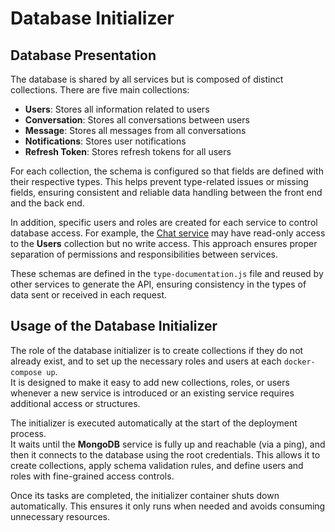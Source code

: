 # Database Initializer

## Database Presentation

The database is shared by all services but is composed of distinct collections. There are five main collections:

- **Users**: Stores all information related to users
- **Conversation**: Stores all conversations between users
- **Message**: Stores all messages from all conversations
- **Notifications**: Stores user notifications
- **Refresh Token**: Stores refresh tokens for all users

For each collection, the schema is configured so that fields are defined with their respective types. This helps prevent
type-related issues or missing fields, ensuring consistent and reliable data handling between the front end and the back
end.

In addition, specific users and roles are created for each service to control database access. For example, the [Chat
service](../chat-service/README.md) may have read-only access to the **Users** collection but no write access. This approach ensures proper
separation of permissions and responsibilities between services.

These schemas are defined in the `type-documentation.js` file and reused by other services to generate the API, ensuring
consistency in the types of data sent or received in each request.

## Usage of the Database Initializer

The role of the database initializer is to create collections if they do not already exist, and to set up the necessary
roles and users at each `docker-compose up`.  
It is designed to make it easy to add new collections, roles, or users whenever a new service is introduced or an
existing service requires additional access or structures.

The initializer is executed automatically at the start of the deployment process.  
It waits until the **MongoDB** service is fully up and reachable (via a ping), and then it connects to the database
using the root credentials. This allows it to create collections, apply schema validation rules, and define users and
roles with fine-grained access controls.

Once its tasks are completed, the initializer container shuts down automatically. This ensures it only runs when needed
and avoids consuming unnecessary resources.
